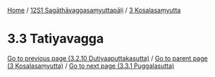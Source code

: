 
[Home](/) / [12S1 Sagāthāvaggasaṃyuttapāḷi](../../12S1.md) / [3 Kosalasaṃyutta](../3.md)

# 3.3 Tatiyavagga


[Go to previous page (3.2.10 Dutiyaaputtakasutta)](3.2/3.2.10.md) / [Go to parent page (3 Kosalasaṃyutta)](../3.md) / [Go to next page (3.3.1 Puggalasutta)](3.3/3.3.1.md)



